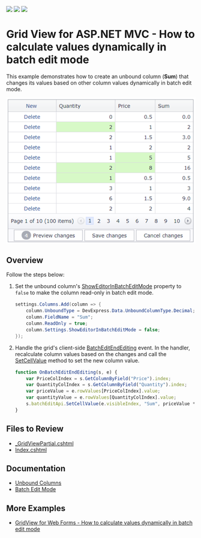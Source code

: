<!-- default badges list -->
![](https://img.shields.io/endpoint?url=https://codecentral.devexpress.com/api/v1/VersionRange/128549548/16.1.4%2B)
[![](https://img.shields.io/badge/Open_in_DevExpress_Support_Center-FF7200?style=flat-square&logo=DevExpress&logoColor=white)](https://supportcenter.devexpress.com/ticket/details/T124603)
[![](https://img.shields.io/badge/📖_How_to_use_DevExpress_Examples-e9f6fc?style=flat-square)](https://docs.devexpress.com/GeneralInformation/403183)
<!-- default badges end -->
# Grid View for ASP.NET MVC - How to calculate values dynamically in batch edit mode

This example demonstrates how to create an unbound column (**Sum**) that changes its values based on other column values dynamically in batch edit mode.

![Calculate values on dynamically](calculateValuesMVC.png)

## Overview

Follow the steps below:

1. Set the unbound column's [ShowEditorInBatchEditMode](https://docs.devexpress.com/AspNet/DevExpress.Web.GridDataColumnSettings.ShowEditorInBatchEditMode) property to `false` to make the column read-only in batch edit mode.

    ```csharp
    settings.Columns.Add(column => {
        column.UnboundType = DevExpress.Data.UnboundColumnType.Decimal;
        column.FieldName = "Sum";
        column.ReadOnly = true;
        column.Settings.ShowEditorInBatchEditMode = false;
    });
    ```

2. Handle the grid's client-side [BatchEditEndEditing](https://docs.devexpress.com/AspNet/js-ASPxClientGridView.BatchEditEndEditing) event. In the handler, recalculate column values based on the changes and call the [SetCellValue](https://docs.devexpress.com/AspNet/js-ASPxClientGridViewBatchEditApi.SetCellValue(visibleIndex-columnFieldNameOrId-value)) method to set the new column value.

    ```js
    function OnBatchEditEndEditing(s, e) {
        var PriceColIndex = s.GetColumnByField("Price").index;
        var QuantityColIndex = s.GetColumnByField("Quantity").index;
        var priceValue = e.rowValues[PriceColIndex].value;
        var quantityValue = e.rowValues[QuantityColIndex].value;
        s.batchEditApi.SetCellValue(e.visibleIndex, "Sum", priceValue * quantityValue, null, true);
    }
    ```

## Files to Review

* [_GridViewPartial.cshtml](./CS/GridViewBatchEdit/Views/Home/_GridViewPartial.cshtml)
* [Index.cshtml](./CS/GridViewBatchEdit/Views/Home/Index.cshtml)

## Documentation

* [Unbound Columns](https://docs.devexpress.com/AspNetMvc/16859/components/grid-view/concepts/data-representation-basics/columns/unbound-columns)
* [Batch Edit Mode](https://docs.devexpress.com/AspNetMvc/16147/components/grid-view/concepts/data-editing-and-validation/batch-edit)

## More Examples

* [GridView for Web Forms - How to calculate values dynamically in batch edit mode](https://github.com/DevExpress-Examples/asp-net-web-forms-gridview-calculate-values-dynamically-batch-mode)
